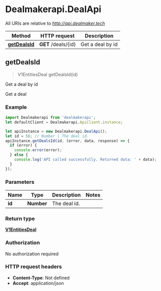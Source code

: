 # Dealmakerapi.DealApi

All URIs are relative to *http://api.dealmaker.tech*

Method | HTTP request | Description
------------- | ------------- | -------------
[**getDealsId**](DealApi.md#getDealsId) | **GET** /deals/{id} | Get a deal by id



## getDealsId

> V1EntitiesDeal getDealsId(id)

Get a deal by id

Get a deal

### Example

```javascript
import Dealmakerapi from 'dealmakerapi';
let defaultClient = Dealmakerapi.ApiClient.instance;

let apiInstance = new Dealmakerapi.DealApi();
let id = 56; // Number | The deal id.
apiInstance.getDealsId(id, (error, data, response) => {
  if (error) {
    console.error(error);
  } else {
    console.log('API called successfully. Returned data: ' + data);
  }
});
```

### Parameters


Name | Type | Description  | Notes
------------- | ------------- | ------------- | -------------
 **id** | **Number**| The deal id. | 

### Return type

[**V1EntitiesDeal**](V1EntitiesDeal.md)

### Authorization

No authorization required

### HTTP request headers

- **Content-Type**: Not defined
- **Accept**: application/json

